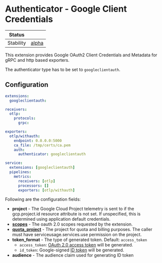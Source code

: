# Authenticator - Google Client Credentials

| Status        |           |
| ------------- |-----------|
| Stability     | [alpha]  |

[alpha]: https://github.com/open-telemetry/opentelemetry-collector#alpha

This extension provides Google OAuth2 Client Credentials and Metadata for gRPC and http based exporters.

The authenticator type has to be set to `googleclientauth`.

## Configuration

```yaml
extensions:
  googleclientauth:

receivers:
  otlp:
    protocols:
      grpc:

exporters:
  otlp/withauth:
    endpoint: 0.0.0.0:5000
    ca_file: /tmp/certs/ca.pem
    auth:
      authenticator: googleclientauth

service:
  extensions: [googleclientauth]
  pipelines:
    metrics:
      receivers: [otlp]
      processors: []
      exporters: [otlp/withauth]
```

Following are the configuration fields:
- **project** - The Google Cloud Project telemetry is sent to if the gcp.project.id resource attribute is not set. If unspecified, this is determined using application default credentials.
- [**scopes**](https://datatracker.ietf.org/doc/html/rfc6749#section-3.3) - The oauth 2.0 scopes requested by the extension.
- [**quota_project**](https://cloud.google.com/apis/docs/system-parameters) - The project for quota and billing purposes. The caller must have serviceusage.services.use permission on the project.
- **token_format** - The type of generated token. Default: `access_token`
  - `access_token`: [OAuth 2.0 access token](https://cloud.google.com/docs/authentication/token-types#access) will be generated.
  - `id_token`: Google-signed [ID token](https://cloud.google.com/docs/authentication/token-types#id) will be generated.
- **audience** - The audience claim used for generating ID token

